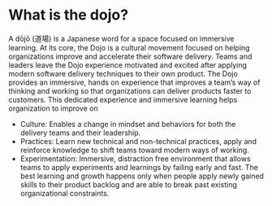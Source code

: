 # What is the dojo?
A dōjō (道場) is a Japanese word for a space focused on immersive learning. At its core, the Dojo is a cultural movement focused on helping organizations improve and accelerate their software delivery.
Teams and leaders leave the Dojo experience motivated and excited after applying modern software delivery techniques to their own product.
The Dojo provides an immersive, hands on experience that improves a team’s way of thinking and working so that organizations can deliver products faster to customers. This dedicated experience and immersive learning helps organization to improve on
* Culture: Enables a change in mindset and behaviors for both the delivery teams and their leadership.
* Practices: Learn new technical and non-technical practices, apply and reinforce knowledge to shift teams toward modern ways of working.
* Experimentation: Immersive, distraction free environment that allows teams to apply experiments and learnings by failing early and fast.
The best learning and growth happens only when people apply newly gained skills to their product backlog and are able to break past existing organizational constraints.